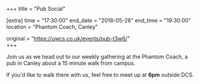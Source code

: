 +++
title = "Pub Social"

[extra]
time = "17:30:00"
end_date = "2018-05-28"
end_time = "19:30:00"
location = "Phantom Coach, Canley"

original = "https://uwcs.co.uk/events/pub-t3w6/"    
+++

Join us as we head out to our weekly gathering at the Phantom Coach, a pub in Canley about a 15 minute walk from campus.

  

If you'd like to walk there with us, feel free to meet up at **6pm** outside DCS.

